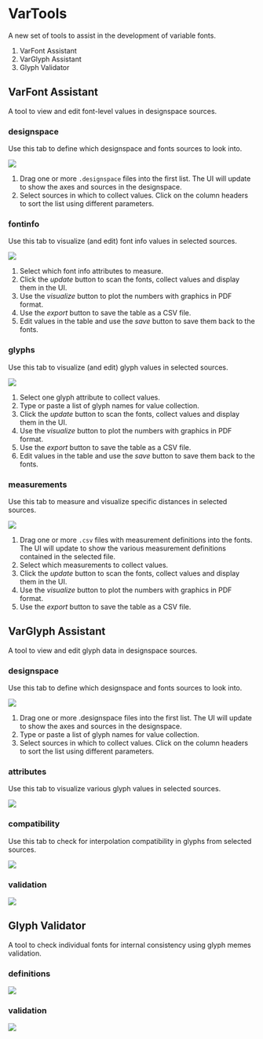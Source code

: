 VarTools
========

A new set of tools to assist in the development of variable fonts.

1. VarFont Assistant
2. VarGlyph Assistant
3. Glyph Validator


VarFont Assistant
-----------------

A tool to view and edit font-level values in designspace sources.

### designspace

Use this tab to define which designspace and fonts sources to look into.

![](/hipertipo/tools/VarTools/_imgs/VarFontAssistant-1.png)

1. Drag one or more `.designspace` files into the first list. The UI will update to show the axes and sources in the designspace.
2. Select sources in which to collect values. Click on the column headers to sort the list using different parameters.

### fontinfo

Use this tab to visualize (and edit) font info values in selected sources.

![](/hipertipo/tools/VarTools/_imgs/VarFontAssistant-2.png)

1. Select which font info attributes to measure.
2. Click the *update* button to scan the fonts, collect values and display them in the UI.
3. Use the *visualize* button to plot the numbers with graphics in PDF format.
4. Use the *export* button to save the table as a CSV file.
5. Edit values in the table and use the *save* button to save them back to the fonts.

### glyphs

Use this tab to visualize (and edit) glyph values in selected sources.

![](/hipertipo/tools/VarTools/_imgs/VarFontAssistant-3.png)

1. Select one glyph attribute to collect values.
2. Type or paste a list of glyph names for value collection.
3. Click the *update* button to scan the fonts, collect values and display them in the UI.
4. Use the *visualize* button to plot the numbers with graphics in PDF format.
5. Use the *export* button to save the table as a CSV file.
6. Edit values in the table and use the *save* button to save them back to the fonts.

### measurements

Use this tab to measure and visualize specific distances in selected sources.

![](/hipertipo/tools/VarTools/_imgs/VarFontAssistant-4.png)

1. Drag one or more `.csv` files with measurement definitions into the fonts. The UI will update to show the various measurement definitions contained in the selected file.
2. Select which measurements to collect values.
3. Click the *update* button to scan the fonts, collect values and display them in the UI.
4. Use the *visualize* button to plot the numbers with graphics in PDF format.
5. Use the *export* button to save the table as a CSV file.


VarGlyph Assistant
------------------

A tool to view and edit glyph data in designspace sources.

### designspace

Use this tab to define which designspace and fonts sources to look into.

![](/hipertipo/tools/VarTools/_imgs/VarGlyphAssistant-1.png)

1. Drag one or more .designspace files into the first list. The UI will update to show the axes and sources in the designspace.
2. Type or paste a list of glyph names for value collection.
3. Select sources in which to collect values. Click on the column headers to sort the list using different parameters.

### attributes

Use this tab to visualize various glyph values in selected sources.

![](/hipertipo/tools/VarTools/_imgs/VarGlyphAssistant-2.png)

### compatibility

Use this tab to check for interpolation compatibility in glyphs from selected sources.

![](/hipertipo/tools/VarTools/_imgs/VarGlyphAssistant-3.png)

### validation

![](/hipertipo/tools/VarTools/_imgs/VarGlyphAssistant-4.png)


Glyph Validator
---------------

A tool to check individual fonts for internal consistency using glyph memes validation.

### definitions

![](/hipertipo/tools/VarTools/_imgs/GlyphValidator-1.png)

### validation

![](/hipertipo/tools/VarTools/_imgs/GlyphValidator-2.png)

